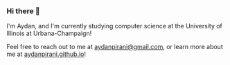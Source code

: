 ### Hi there 👋


I'm Aydan, and I'm currently studying computer science at the University of Illinois at Urbana-Champaign!

Feel free to reach out to me at aydanpirani@gmail.com, or learn more about me at [aydanpirani.github.io](https://www.aydanpirani.github.io)!


<!--
**AydanPirani/AydanPirani** is a ✨ _special_ ✨ repository because its `README.md` (this file) appears on your GitHub profile.

Here are some ideas to get you started:

- 🔭 I’m currently working on ...
- 🌱 I’m currently learning ...
- 👯 I’m looking to collaborate on ...
- 🤔 I’m looking for help with ...
- 💬 Ask me about ...
- 📫 How to reach me: ...
- 😄 Pronouns: ...
- ⚡ Fun fact: ...
-->
